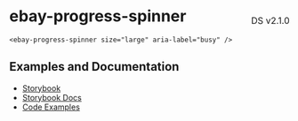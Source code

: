 <h1 style='display: flex; justify-content: space-between; align-items: center;'>
    <span>
        ebay-progress-spinner
    </span>
    <span style='font-weight: normal; font-size: medium; margin-bottom: -15px;'>
        DS v2.1.0
    </span>
</h1>

```marko
<ebay-progress-spinner size="large" aria-label="busy" />
```

## Examples and Documentation

- [Storybook](https://ebay.github.io/ebayui-core/?path=/story/progress-ebay-progress-spinner)
- [Storybook Docs](https://ebay.github.io/ebayui-core/?path=/docs/progress-ebay-progress-spinner)
- [Code Examples](https://github.com/eBay/ebayui-core/tree/master/src/components/ebay-progress-spinner/examples)
